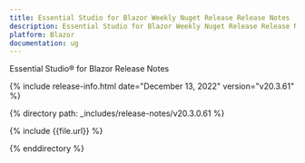 ```yaml
---
title: Essential Studio for Blazor Weekly Nuget Release Release Notes  
description: Essential Studio for Blazor Weekly Nuget Release Release Notes 
platform: Blazor
documentation: ug
---
```


Essential Studio&reg; for  Blazor  Release Notes  

{% include release-info.html date="December 13, 2022"  version="v20.3.61" %} 

{% directory path: _includes/release-notes/v20.3.0.61 %}

{% include {{file.url}} %}

{% enddirectory %}